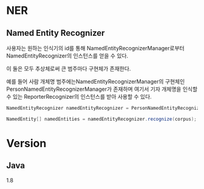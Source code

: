 # NER
## Named Entity Recognizer
사용자는 원하는 인식기의 id를 통해 NamedEntityRecognizerManager로부터 NamedEntityRecognizer의 인스턴스를 얻을 수 있다.  
  
이 둘은 모두 추상체로써 큰 범주마다 구현체가 존재한다.  
  
예를 들어 사람 개체명 범주에는NamedEntityRecognizerManager의 구현체인 PersonNamedEntityRecognizerManager가 존재하며 여기서 기자 개체명을 인식할 수 있는 ReporterRecognizer의 인스턴스를 받아 사용할 수 있다.  

```java
NamedEntityRecognizer namedEntityRecognizer = PersonNamedEntityRecognizerManager.getInstance().getNamedEntityRecognizer("reporter");

NamedEntity[] namedEntities = namedEntityRecognizer.recognize(corpus);
```



# Version
## Java
1.8


